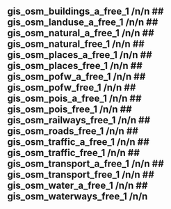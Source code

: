  ## gis_osm_buildings_a_free_1 /n/n ## gis_osm_landuse_a_free_1 /n/n ## gis_osm_natural_a_free_1 /n/n ## gis_osm_natural_free_1 /n/n ## gis_osm_places_a_free_1 /n/n ## gis_osm_places_free_1 /n/n ## gis_osm_pofw_a_free_1 /n/n ## gis_osm_pofw_free_1 /n/n ## gis_osm_pois_a_free_1 /n/n ## gis_osm_pois_free_1 /n/n ## gis_osm_railways_free_1 /n/n ## gis_osm_roads_free_1 /n/n ## gis_osm_traffic_a_free_1 /n/n ## gis_osm_traffic_free_1 /n/n ## gis_osm_transport_a_free_1 /n/n ## gis_osm_transport_free_1 /n/n ## gis_osm_water_a_free_1 /n/n ## gis_osm_waterways_free_1 /n/n 
